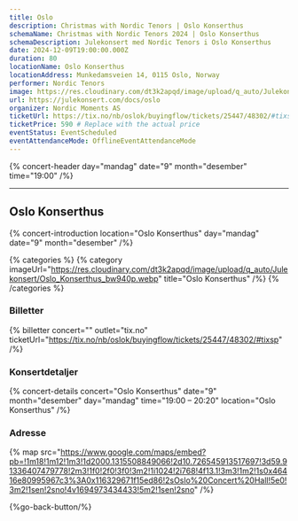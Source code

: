```yaml
---
title: Oslo
description: Christmas with Nordic Tenors | Oslo Konserthus
schemaName: Christmas with Nordic Tenors 2024 | Oslo Konserthus
schemaDescription: Julekonsert med Nordic Tenors i Oslo Konserthus
date: 2024-12-09T19:00:00.000Z
duration: 80
locationName: Oslo Konserthus
locationAddress: Munkedamsveien 14, 0115 Oslo, Norway
performer: Nordic Tenors
image: https://res.cloudinary.com/dt3k2apqd/image/upload/q_auto/Julekonsert/schema_-_oslo_konserthus_bqvtkg.webp
url: https://julekonsert.com/docs/oslo
organizer: Nordic Moments AS
ticketUrl: https://tix.no/nb/oslok/buyingflow/tickets/25447/48302/#tixsp
ticketPrice: 590 # Replace with the actual price
eventStatus: EventScheduled
eventAttendanceMode: OfflineEventAttendanceMode
---
```


{% concert-header day="mandag" date="9" month="desember" time="19:00" /%}

---

## Oslo Konserthus

{% concert-introduction location="Oslo Konserthus" day="mandag" date="9" month="desember" /%}

{% categories %}
{% category imageUrl="https://res.cloudinary.com/dt3k2apqd/image/upload/q_auto/Julekonsert/Oslo_Konserthus_bw940p.webp" title="Oslo Konserthus" /%}
{% /categories %}

### Billetter

{% billetter concert="" outlet="tix.no" ticketUrl="https://tix.no/nb/oslok/buyingflow/tickets/25447/48302/#tixsp" /%}

### Konsertdetaljer

{% concert-details concert="Oslo Konserthus" date="9" month="desember" day="mandag" time="19:00 – 20:20" location="Oslo Konserthus" /%}

### Adresse

{% map src="https://www.google.com/maps/embed?pb=!1m18!1m12!1m3!1d2000.1315508849066!2d10.726545913517697!3d59.91336407479778!2m3!1f0!2f0!3f0!3m2!1i1024!2i768!4f13.1!3m3!1m2!1s0x46416e80995967c3%3A0x116329671f15ed86!2sOslo%20Concert%20Hall!5e0!3m2!1sen!2sno!4v1694973434433!5m2!1sen!2sno" /%}

{%go-back-button/%}
